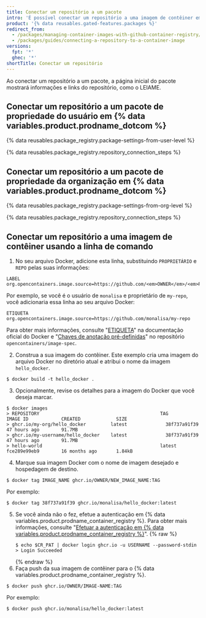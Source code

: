 ```yaml
---
title: Conectar um repositório a um pacote
intro: 'É possível conectar um repositório a uma imagem de contêiner em {% data variables.product.prodname_dotcom %}.'
product: '{% data reusables.gated-features.packages %}'
redirect_from:
  - /packages/managing-container-images-with-github-container-registry/connecting-a-repository-to-a-container-image
  - /packages/guides/connecting-a-repository-to-a-container-image
versions:
  fpt: '*'
  ghec: '*'
shortTitle: Conectar um repositório
---
```


Ao conectar um repositório a um pacote, a página inicial do pacote mostrará informações e links do repositório, como o LEIAME.

## Conectar um repositório a um pacote de propriedade do usuário em {% data variables.product.prodname_dotcom %}

{% data reusables.package_registry.package-settings-from-user-level %}

{% data reusables.package_registry.repository_connection_steps %}

## Conectar um repositório a um pacote de propriedade da organização em {% data variables.product.prodname_dotcom %}

{% data reusables.package_registry.package-settings-from-org-level %}

{% data reusables.package_registry.repository_connection_steps %}

## Conectar um repositório a uma imagem de contêiner usando a linha de comando

1. No seu arquivo Docker, adicione esta linha, substituindo `PROPRIETÁRIO` e `REPO` pelas suas informações:

 ```shell
 LABEL org.opencontainers.image.source=https://github.com/<em>OWNER</em>/<em>REPO</em>
 ```
 Por exemplo, se você é o usuário de `monalisa` e proprietário de `my-repo`, você adicionaria essa linha ao seu arquivo Docker:
 ```shell
 ETIQUETA org.opencontainers.image.source=https://github.com/monalisa/my-repo
 ```
 Para obter mais informações, consulte "[ETIQUETA](https://docs.docker.com/engine/reference/builder/#label)" na documentação oficial do Docker e "[Chaves de anotação pré-definidas](https://github.com/opencontainers/image-spec/blob/master/annotations.md#pre-defined-annotation-keys)" no repositório `opencontainers/image-spec`.

2. Construa a sua imagem do contêiner. Este exemplo cria uma imagem do arquivo Docker no diretório atual e atribui o nome da imagem `hello_docker`.

  ```shell
  $ docker build -t hello_docker .
  ```
3. Opcionalmente, revise os detalhes para a imagem do Docker que você deseja marcar.
  ```shell
  $ docker images
  > REPOSITORY                                            TAG                 IMAGE ID            CREATED             SIZE
  > ghcr.io/my-org/hello_docker         latest              38f737a91f39        47 hours ago        91.7MB
  > ghcr.io/my-username/hello_docker    latest              38f737a91f39        47 hours ago        91.7MB
  > hello-world                                           latest              fce289e99eb9        16 months ago       1.84kB
  ```

4. Marque sua imagem Docker com o nome de imagem desejado e hospedagem de destino.
  ```shell
  $ docker tag IMAGE_NAME ghcr.io/OWNER/NEW_IMAGE_NAME:TAG
  ```
  Por exemplo:
  ```shell
  $ docker tag 38f737a91f39 ghcr.io/monalisa/hello_docker:latest
  ```

5. Se você ainda não o fez, efetue a autenticação em {% data variables.product.prodname_container_registry %}. Para obter mais informações, consulte "[Efetuar a autenticação em {% data variables.product.prodname_container_registry %}](/packages/managing-container-images-with-github-container-registry/pushing-and-pulling-docker-images#authenticating-to-the-container-registry)".
    {% raw %}
    ```shell
    $ echo $CR_PAT | docker login ghcr.io -u USERNAME --password-stdin
    > Login Succeeded
    ```
    {% endraw %}
6. Faça push da sua imagem de contêiner para o {% data variables.product.prodname_container_registry %}.
  ```shell
  $ docker push ghcr.io/OWNER/IMAGE-NAME:TAG
  ```
  Por exemplo:
  ```shell
  $ docker push ghcr.io/monalisa/hello_docker:latest
  ```
